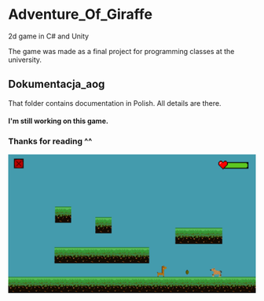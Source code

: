 # Adventure_Of_Giraffe
2d game in C# and Unity

The game was made as a final project for programming classes at the university.

## Dokumentacja_aog

That folder contains documentation in Polish.
All details are there.

#### I'm still working on this game.
### Thanks for reading ^^

![Screenshot](gameplay.png)
